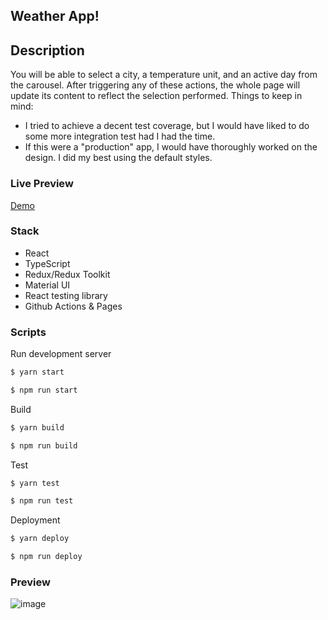 ## Weather App!

## Description
You will be able to select a city, a temperature unit, and an active day from the carousel. After triggering any of these actions, the whole page will update its content to reflect the selection performed.
Things to keep in mind:
- I tried to achieve a decent test coverage, but I would have liked to do some more integration test had I had the time.
- If this were a "production" app, I would have thoroughly worked on the design. I did my best using the default styles.

### Live Preview
[Demo](https://julian69.github.io/react-weather-app/)

### Stack
- React
- TypeScript
- Redux/Redux Toolkit
- Material UI
- React testing library
- Github Actions & Pages

### Scripts
Run development server

```bash
$ yarn start
```

```bash
$ npm run start
```

Build

```bash
$ yarn build
```

```bash
$ npm run build
```

Test

```bash
$ yarn test
```

```bash
$ npm run test
```

Deployment

```bash
$ yarn deploy
```

```bash
$ npm run deploy
```

### Preview
![image](https://user-images.githubusercontent.com/6019858/116482618-ca1dcf00-a885-11eb-9f81-062bad85001a.png)
